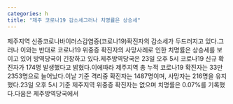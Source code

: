 ```yaml
---
categories: h
title: "제주 코로나19 감소세그러나 치명률은 상승세"
---
```

제주지역 신종코로나바이러스감염증(코로나19)확진자의 감소세가 두드러지고 있다.그러나 이와는 반대로 코로나19 위중증 확진자의 사망사례로 인한 치명률은 상승세를 보이고 있어 방역당국이 긴장하고 있다.제주방역당국은 23일 오후 5시 코로나19 신규 확진자가 174명 발생했다고 밝혔다.이에따라 제주지역 총 누적 코로나19 확진자는 33만2353명으로 늘어났다.이날 기준 격리중 확진자는 1487명이며, 사망자는 216명을 유지했다.23일 오후 5시 기준 제주지역 위중증 확진자는 없으며 치명률은 0.07%를 기록했다.다음은 제주방역당국에서